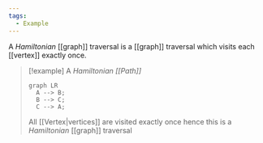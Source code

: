 ```yaml
---
tags:
  - Example
---
```

A _Hamiltonian_ [[graph]] traversal is a [[graph]] traversal which visits each [[vertex]] exactly once.

> [!example]
> A _Hamiltonian [[Path]]_
> 
> ```mermaid
> graph LR 
> 	A --> B;
> 	B --> C;
> 	C --> A;
> ```
>
> All [[Vertex|vertices]] are visited exactly once hence this is a _Hamiltonian_ [[graph]] traversal